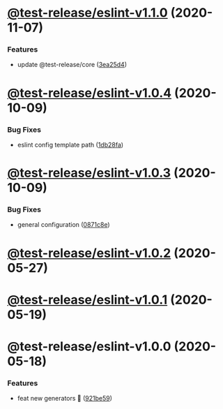 # [@test-release/eslint-v1.1.0](https://github.com/developer239/test-release/compare/@test-release/eslint-v1.0.4...@test-release/eslint-v1.1.0) (2020-11-07)


### Features

* update @test-release/core ([3ea25d4](https://github.com/developer239/test-release/commit/3ea25d446d3f24bdba0dd8dd3a21109639c125e0))

# [@test-release/eslint-v1.0.4](https://github.com/developer239/test-release/compare/@test-release/eslint-v1.0.3...@test-release/eslint-v1.0.4) (2020-10-09)


### Bug Fixes

* eslint config template path ([1db28fa](https://github.com/developer239/test-release/commit/1db28fa3c9f0d38084622696d809dfe2f86ee556))

# [@test-release/eslint-v1.0.3](https://github.com/developer239/test-release/compare/@test-release/eslint-v1.0.2...@test-release/eslint-v1.0.3) (2020-10-09)


### Bug Fixes

* general configuration ([0871c8e](https://github.com/developer239/test-release/commit/0871c8e20b441a959ba4db381b39141682024d87))

# [@test-release/eslint-v1.0.2](https://github.com/developer239/test-release/compare/@test-release/eslint-v1.0.1...@test-release/eslint-v1.0.2) (2020-05-27)

# [@test-release/eslint-v1.0.1](https://github.com/developer239/test-release/compare/@test-release/eslint-v1.0.0...@test-release/eslint-v1.0.1) (2020-05-19)

# @test-release/eslint-v1.0.0 (2020-05-18)


### Features

* feat new generators 🚀 ([921be59](https://github.com/developer239/test-release/commit/921be594daa33c441152bedeadd92f62c386b32a))
